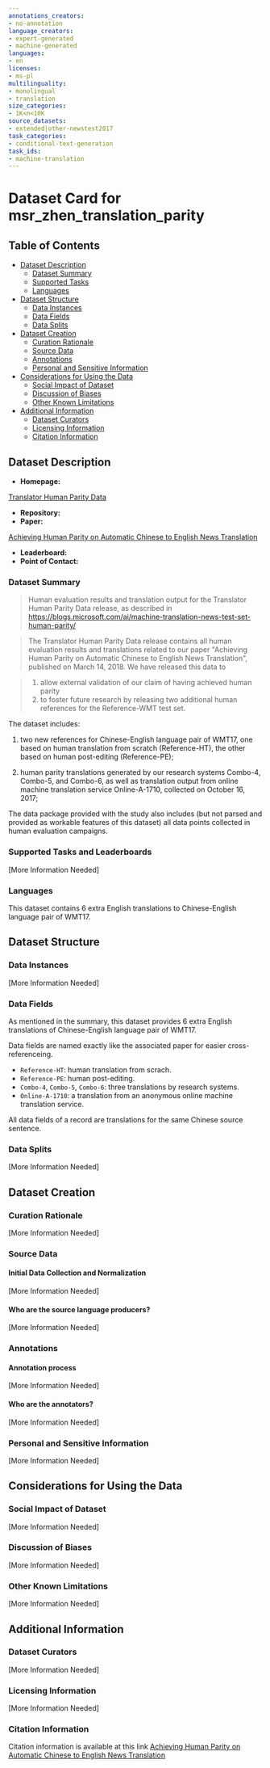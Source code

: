 ```yaml
---
annotations_creators:
- no-annotation
language_creators:
- expert-generated
- machine-generated
languages:
- en
licenses:
- ms-pl
multilinguality:
- monolingual
- translation
size_categories:
- 1K<n<10K
source_datasets:
- extended|other-newstest2017
task_categories:
- conditional-text-generation
task_ids:
- machine-translation
---
```


# Dataset Card for msr_zhen_translation_parity

## Table of Contents
- [Dataset Description](#dataset-description)
  - [Dataset Summary](#dataset-summary)
  - [Supported Tasks](#supported-tasks-and-leaderboards)
  - [Languages](#languages)
- [Dataset Structure](#dataset-structure)
  - [Data Instances](#data-instances)
  - [Data Fields](#data-instances)
  - [Data Splits](#data-instances)
- [Dataset Creation](#dataset-creation)
  - [Curation Rationale](#curation-rationale)
  - [Source Data](#source-data)
  - [Annotations](#annotations)
  - [Personal and Sensitive Information](#personal-and-sensitive-information)
- [Considerations for Using the Data](#considerations-for-using-the-data)
  - [Social Impact of Dataset](#social-impact-of-dataset)
  - [Discussion of Biases](#discussion-of-biases)
  - [Other Known Limitations](#other-known-limitations)
- [Additional Information](#additional-information)
  - [Dataset Curators](#dataset-curators)
  - [Licensing Information](#licensing-information)
  - [Citation Information](#citation-information)

## Dataset Description

- **Homepage:**

[Translator Human Parity Data](https://msropendata.com/datasets/93f9aa87-9491-45ac-81c1-6498b6be0d0b)

- **Repository:**
- **Paper:**

[Achieving Human Parity on Automatic Chinese to English News Translation](https://www.microsoft.com/en-us/research/publication/achieving-human-parity-on-automatic-chinese-to-english-news-translation/)

- **Leaderboard:**
- **Point of Contact:**

### Dataset Summary

> Human evaluation results and translation output for the Translator Human Parity Data release,
> as described in https://blogs.microsoft.com/ai/machine-translation-news-test-set-human-parity/ 
 
> The Translator Human Parity Data release contains all human evaluation results and translations
> related to our paper "Achieving Human Parity on Automatic Chinese to English News Translation",
> published on March 14, 2018. We have released this data to 

> 1) allow external validation of our claim of having achieved human parity
> 2) to foster future research by releasing two additional human references 
>   for the Reference-WMT test set. 
>

The dataset includes:

1) two new references for Chinese-English language pair of WMT17, 
   one based on human translation from scratch (Reference-HT),
   the other based on human post-editing (Reference-PE); 

2) human parity translations generated by our research systems Combo-4, Combo-5, and Combo-6, 
   as well as translation output from online machine translation service Online-A-1710,
   collected on October 16, 2017;

The data package provided with the study also includes (but not parsed and provided as 
workable features of this dataset) all data points collected in human evaluation campaigns.

### Supported Tasks and Leaderboards

[More Information Needed]

### Languages

This dataset contains 6 extra English translations to Chinese-English language pair of WMT17.

## Dataset Structure

### Data Instances

[More Information Needed]

### Data Fields

As mentioned in the summary, this dataset provides 6 extra English translations of 
Chinese-English language pair of WMT17.

Data fields are named exactly like the associated paper for easier cross-referenceing.

- `Reference-HT`: human translation from scrach.
- `Reference-PE`: human post-editing.
- `Combo-4`, `Combo-5`, `Combo-6`: three translations by research systems.
- `Online-A-1710`: a translation from an anonymous online machine translation service.

All data fields of a record are translations for the same Chinese source sentence.

### Data Splits

[More Information Needed]

## Dataset Creation

### Curation Rationale

[More Information Needed]

### Source Data

#### Initial Data Collection and Normalization

[More Information Needed]

#### Who are the source language producers?

[More Information Needed]

### Annotations

#### Annotation process

[More Information Needed]

#### Who are the annotators?

[More Information Needed]

### Personal and Sensitive Information

[More Information Needed]

## Considerations for Using the Data

### Social Impact of Dataset

[More Information Needed]

### Discussion of Biases

[More Information Needed]

### Other Known Limitations

[More Information Needed]

## Additional Information

### Dataset Curators

[More Information Needed]

### Licensing Information

[More Information Needed]

### Citation Information

Citation information is available at this link [Achieving Human Parity on Automatic Chinese to English News Translation](https://www.microsoft.com/en-us/research/publication/achieving-human-parity-on-automatic-chinese-to-english-news-translation/)
